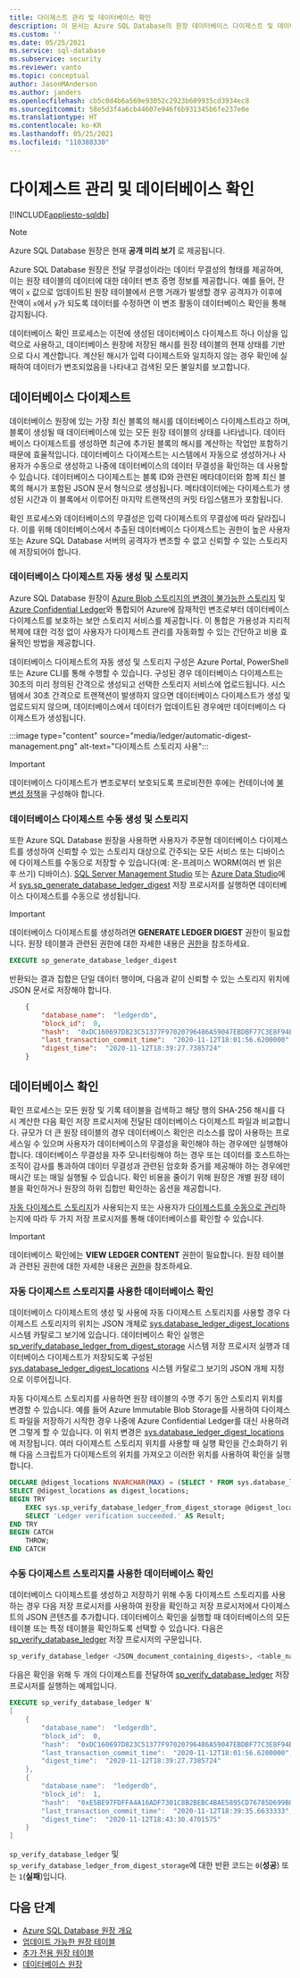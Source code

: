 ```yaml
---
title: 다이제스트 관리 및 데이터베이스 확인
description: 이 문서는 Azure SQL Database의 원장 데이터베이스 다이제스트 및 데이터베이스 확인에 대한 정보를 제공합니다.
ms.custom: ''
ms.date: 05/25/2021
ms.service: sql-database
ms.subservice: security
ms.reviewer: vanto
ms.topic: conceptual
author: JasonMAnderson
ms.author: janders
ms.openlocfilehash: cb5c0d4b6a569e93052c2923b609935cd3934ec8
ms.sourcegitcommit: 58e5d3f4a6cb44607e946f6b931345b6fe237e0e
ms.translationtype: HT
ms.contentlocale: ko-KR
ms.lasthandoff: 05/25/2021
ms.locfileid: "110388330"
---
```

# <a name="digest-management-and-database-verification"></a>다이제스트 관리 및 데이터베이스 확인

[!INCLUDE[appliesto-sqldb](../includes/appliesto-sqldb.md)]

> [!NOTE]
> Azure SQL Database 원장은 현재 **공개 미리 보기** 로 제공됩니다.

Azure SQL Database 원장은 전달 무결성이라는 데이터 무결성의 형태를 제공하며, 이는 원장 테이블의 데이터에 대한 데이터 변조 증명 정보를 제공합니다. 예를 들어, 잔액이 `x` 값으로 업데이트된 원장 테이블에서 은행 거래가 발생할 경우 공격자가 이후에 잔액이 `x`에서 `y`가 되도록 데이터를 수정하면 이 변조 활동이 데이터베이스 확인을 통해 감지됩니다.  

데이터베이스 확인 프로세스는 이전에 생성된 데이터베이스 다이제스트 하나 이상을 입력으로 사용하고, 데이터베이스 원장에 저장된 해시를 원장 테이블의 현재 상태를 기반으로 다시 계산합니다. 계산된 해시가 입력 다이제스트와 일치하지 않는 경우 확인에 실패하여 데이터가 변조되었음을 나타내고 검색된 모든 불일치를 보고합니다.

## <a name="database-digests"></a>데이터베이스 다이제스트

데이터베이스 원장에 있는 가장 최신 블록의 해시를 데이터베이스 다이제스트라고 하며, 블록이 생성될 때 데이터베이스에 있는 모든 원장 테이블의 상태를 나타냅니다. 데이터베이스 다이제스트를 생성하면 최근에 추가된 블록의 해시를 계산하는 작업만 포함하기 때문에 효율적입니다. 데이터베이스 다이제스트는 시스템에서 자동으로 생성하거나 사용자가 수동으로 생성하고 나중에 데이터베이스의 데이터 무결성을 확인하는 데 사용할 수 있습니다. 데이터베이스 다이제스트는 블록 ID와 관련된 메타데이터와 함께 최신 블록의 해시가 포함된 JSON 문서 형식으로 생성됩니다. 메타데이터에는 다이제스트가 생성된 시간과 이 블록에서 이루어진 마지막 트랜잭션의 커밋 타임스탬프가 포함됩니다.

확인 프로세스와 데이터베이스의 무결성은 입력 다이제스트의 무결성에 따라 달라집니다. 이를 위해 데이터베이스에서 추출된 데이터베이스 다이제스트는 권한이 높은 사용자 또는 Azure SQL Database 서버의 공격자가 변조할 수 없고 신뢰할 수 있는 스토리지에 저장되어야 합니다.

### <a name="automatic-generation-and-storage-of-database-digests"></a>데이터베이스 다이제스트 자동 생성 및 스토리지

Azure SQL Database 원장이 [Azure Blob 스토리지의 변경이 불가능한 스토리지](../../storage/blobs/storage-blob-immutable-storage.md) 및 [Azure Confidential Ledger](/azure/confidential-ledger/)와 통합되어 Azure에 잠재적인 변조로부터 데이터베이스 다이제스트를 보호하는 보안 스토리지 서비스를 제공합니다. 이 통합은 가용성과 지리적 복제에 대한 걱정 없이 사용자가 다이제스트 관리를 자동화할 수 있는 간단하고 비용 효율적인 방법을 제공합니다. 

데이터베이스 다이제스트의 자동 생성 및 스토리지 구성은 Azure Portal, PowerShell 또는 Azure CLI를 통해 수행할 수 있습니다. 구성된 경우 데이터베이스 다이제스트는 30초의 미리 정의된 간격으로 생성되고 선택한 스토리지 서비스에 업로드됩니다. 시스템에서 30초 간격으로 트랜잭션이 발생하지 않으면 데이터베이스 다이제스트가 생성 및 업로드되지 않으며, 데이터베이스에서 데이터가 업데이트된 경우에만 데이터베이스 다이제스트가 생성됩니다.

:::image type="content" source="media/ledger/automatic-digest-management.png" alt-text="다이제스트 스토리지 사용"::: 

> [!IMPORTANT]
> 데이터베이스 다이제스트가 변조로부터 보호되도록 프로비전한 후에는 컨테이너에 [불변성 정책](../../storage/blobs/storage-blob-immutability-policies-manage.md)을 구성해야 합니다.

### <a name="manual-generation-and-storage-of-database-digests"></a>데이터베이스 다이제스트 수동 생성 및 스토리지

또한 Azure SQL Database 원장을 사용하면 사용자가 주문형 데이터베이스 다이제스트를 생성하여 신뢰할 수 있는 스토리지 대상으로 간주되는 모든 서비스 또는 디바이스에 다이제스트를 수동으로 저장할 수 있습니다(예: 온-프레미스 WORM(여러 번 읽은 후 쓰기) 디바이스). [SQL Server Management Studio](/sql/ssms/download-sql-server-management-studio-ssms) 또는 [Azure Data Studio](/sql/azure-data-studio/download-azure-data-studio)에서 [sys.sp_generate_database_ledger_digest](/sql/relational-databases/system-stored-procedures/sys-sp-generate-database-ledger-digest-transact-sql) 저장 프로시저를 실행하면 데이터베이스 다이제스트를 수동으로 생성됩니다.

> [!IMPORTANT]
> 데이터베이스 다이제스트를 생성하려면 **GENERATE LEDGER DIGEST** 권한이 필요합니다. 원장 테이블과 관련된 권한에 대한 자세한 내용은 [권한](/sql/relational-databases/security/permissions-database-engine#asdbpermissions)을 참조하세요. 

```sql
EXECUTE sp_generate_database_ledger_digest
```

반환되는 결과 집합은 단일 데이터 행이며, 다음과 같이 신뢰할 수 있는 스토리지 위치에 JSON 문서로 저장해야 합니다.

```json
    {
        "database_name":  "ledgerdb",
        "block_id":  0,
        "hash":  "0xDC160697D823C51377F97020796486A59047EBDBF77C3E8F94EEE0FFF7B38A6A",
        "last_transaction_commit_time":  "2020-11-12T18:01:56.6200000",
        "digest_time":  "2020-11-12T18:39:27.7385724"
    }
```

## <a name="database-verification"></a>데이터베이스 확인

확인 프로세스는 모든 원장 및 기록 테이블을 검색하고 해당 행의 SHA-256 해시를 다시 계산한 다음 확인 저장 프로시저에 전달된 데이터베이스 다이제스트 파일과 비교합니다. 규모가 더 큰 원장 테이블의 경우 데이터베이스 확인은 리소스를 많이 사용하는 프로세스일 수 있으며 사용자가 데이터베이스의 무결성을 확인해야 하는 경우에만 실행해야 합니다. 데이터베이스 무결성을 자주 모니터링해야 하는 경우 또는 데이터를 호스트하는 조직이 감사를 통과하여 데이터 무결성과 관련된 암호화 증거를 제공해야 하는 경우에만 매시간 또는 매일 실행될 수 있습니다. 확인 비용을 줄이기 위해 원장은 개별 원장 테이블을 확인하거나 원장의 하위 집합만 확인하는 옵션을 제공합니다. 

[자동 다이제스트 스토리지](#database-verification-using-automatic-digest-storage)가 사용되는지 또는 사용자가 [다이제스트를 수동으로 관리](#database-verification-using-manual-digest-storage)하는지에 따라 두 가지 저장 프로시저를 통해 데이터베이스를 확인할 수 있습니다.

> [!IMPORTANT]
> 데이터베이스 확인에는 **VIEW LEDGER CONTENT** 권한이 필요합니다. 원장 테이블과 관련된 권한에 대한 자세한 내용은 [권한](/sql/relational-databases/security/permissions-database-engine#asdbpermissions)을 참조하세요. 

### <a name="database-verification-using-automatic-digest-storage"></a>자동 다이제스트 스토리지를 사용한 데이터베이스 확인

데이터베이스 다이제스트의 생성 및 사용에 자동 다이제스트 스토리지를 사용할 경우 다이제스트 스토리지의 위치는 JSON 개체로 [sys.database_ledger_digest_locations](/sql/relational-databases/system-catalog-views/sys-database-ledger-digest-locations-transact-sql) 시스템 카탈로그 보기에 있습니다. 데이터베이스 확인 실행은 [sp_verify_database_ledger_from_digest_storage](/sql/relational-databases/system-stored-procedures/sys-sp-verify-database-ledger-from-digest-storage-transact-sql) 시스템 저장 프로시저 실행과 데이터베이스 다이제스트가 저장되도록 구성된 [sys.database_ledger_digest_locations](/sql/relational-databases/system-catalog-views/sys-database-ledger-digest-locations-transact-sql) 시스템 카탈로그 보기의 JSON 개체 지정으로 이루어집니다. 

자동 다이제스트 스토리지를 사용하면 원장 테이블의 수명 주기 동안 스토리지 위치를 변경할 수 있습니다.  예를 들어 Azure Immutable Blob Storage를 사용하여 다이제스트 파일을 저장하기 시작한 경우 나중에 Azure Confidential Ledger를 대신 사용하려면 그렇게 할 수 있습니다. 이 위치 변경은 [sys.database_ledger_digest_locations](/sql/relational-databases/system-catalog-views/sys-database-ledger-digest-locations-transact-sql)에 저장됩니다. 여러 다이제스트 스토리지 위치를 사용할 때 실행 확인을 간소화하기 위해 다음 스크립트가 다이제스트의 위치를 가져오고 이러한 위치를 사용하여 확인을 실행합니다.

```sql
DECLARE @digest_locations NVARCHAR(MAX) = (SELECT * FROM sys.database_ledger_digest_locations FOR JSON AUTO, INCLUDE_NULL_VALUES);
SELECT @digest_locations as digest_locations;
BEGIN TRY
    EXEC sys.sp_verify_database_ledger_from_digest_storage @digest_locations;
    SELECT 'Ledger verification succeeded.' AS Result;
END TRY
BEGIN CATCH
    THROW;
END CATCH
```

### <a name="database-verification-using-manual-digest-storage"></a>수동 다이제스트 스토리지를 사용한 데이터베이스 확인

데이터베이스 다이제스트를 생성하고 저장하기 위해 수동 다이제스트 스토리지를 사용하는 경우 다음 저장 프로시저를 사용하여 원장을 확인하고 저장 프로시저에서 다이제스트의 JSON 콘텐츠를 추가합니다. 데이터베이스 확인을 실행할 때 데이터베이스의 모든 테이블 또는 특정 테이블을 확인하도록 선택할 수 있습니다. 다음은 [sp_verify_database_ledger](/sql/relational-databases/system-stored-procedures/sys-sp-verify-database-ledger-transact-sql) 저장 프로시저의 구문입니다.

```sql
sp_verify_database_ledger <JSON_document_containing_digests>, <table_name> 
```

다음은 확인을 위해 두 개의 다이제스트를 전달하여 [sp_verify_database_ledger](/sql/relational-databases/system-stored-procedures/sys-sp-verify-database-ledger-transact-sql) 저장 프로시저를 실행하는 예제입니다. 

```sql
EXECUTE sp_verify_database_ledger N'
[
    {
        "database_name":  "ledgerdb",
        "block_id":  0,
        "hash":  "0xDC160697D823C51377F97020796486A59047EBDBF77C3E8F94EEE0FFF7B38A6A",
        "last_transaction_commit_time":  "2020-11-12T18:01:56.6200000",
        "digest_time":  "2020-11-12T18:39:27.7385724"
    },
    {
        "database_name":  "ledgerdb",
        "block_id":  1,
        "hash":  "0xE5BE97FDFFA4A16ADF7301C8B2BEBC4BAE5895CD76785D699B815ED2653D9EF8",
        "last_transaction_commit_time":  "2020-11-12T18:39:35.6633333",
        "digest_time":  "2020-11-12T18:43:30.4701575"
    }
]
```

`sp_verify_database_ledger` 및 `sp_verify_database_ledger_from_digest_storage`에 대한 반환 코드는 `0`(**성공**) 또는 `1`(**실패**)입니다.

## <a name="next-steps"></a>다음 단계

- [Azure SQL Database 원장 개요](ledger-overview.md)
- [업데이트 가능한 원장 테이블](ledger-updatable-ledger-tables.md)   
- [추가 전용 원장 테이블](ledger-append-only-ledger-tables.md)   
- [데이터베이스 원장](ledger-database-ledger.md)   
